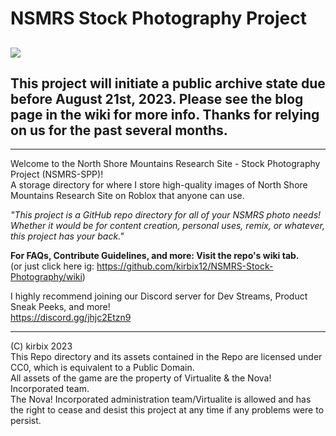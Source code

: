 # NSMRS Stock Photography Project
![](https://github.com/kirbix12/NSMRS-Stock-Photography/blob/d4397b658af3d00399c0885e073d9634e11bc817/Readme%20Files/nsmrsspp%20banner.png)
---
## This project will initiate a public archive state due before August 21st, 2023. Please see the blog page in the wiki for more info. Thanks for relying on us for the past several months. 
---
Welcome to the North Shore Mountains Research Site - Stock Photography Project (NSMRS-SPP)!<br>
 A storage directory for where I store high-quality images of North Shore Mountains Research Site on Roblox that anyone can use.

_"This project is a GitHub repo directory for all of your NSMRS photo needs! Whether it would be for content creation, personal uses, remix, or whatever, this project has your back."_

**For FAQs, Contribute Guidelines, and more: Visit the repo's wiki tab.**<br>
 (or just click here ig: https://github.com/kirbix12/NSMRS-Stock-Photography/wiki)

I highly recommend joining our Discord server for Dev Streams, Product Sneak Peeks, and more!<br>
 https://discord.gg/jhjc2Etzn9

---

(C) kirbix 2023<br>
 This Repo directory and its assets contained in the Repo are licensed under CC0, which is equivalent to a Public Domain.<br>
 All assets of the game are the property of Virtualite & the Nova! Incorporated team.<br>
 The Nova! Incorporated administration team/Virtualite is allowed and has the right to cease and desist this project at any time if any problems were to persist.
